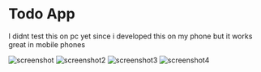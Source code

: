 # Todo App

I didnt test this on pc yet since i developed this on my phone but it works great in mobile phones 

![screenshot](Screenshot_2020-07-25-12-35-14-57.png)
![screenshot2](Screenshot_2020-07-25-12-42-59-35.png)
![screenshot3](Screenshot_2020-07-25-12-42-51-63.png)
![screenshot4](Screenshot_2020-07-25-12-43-35-55.png)
